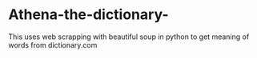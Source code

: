 # Athena-the-dictionary-
This uses web scrapping with beautiful soup in python to get meaning of words from dictionary.com
